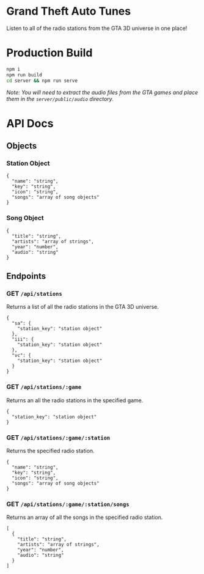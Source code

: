 # Grand Theft Auto Tunes

Listen to all of the radio stations from the GTA 3D universe in one place!

# Production Build

```bash
npm i
npm run build
cd server && npm run serve
```

*Note: You will need to extract the audio files from the GTA games and place them in the `server/public/audio` directory.*

# API Docs

## Objects

### Station Object

```json5
{
  "name": "string",
  "key": "string",
  "icon": "string",
  "songs": "array of song objects"
}
```

### Song Object

```json5
{
  "title": "string",
  "artists": "array of strings",
  "year": "number",
  "audio": "string"
}
```

## Endpoints

### GET `/api/stations`

Returns a list of all the radio stations in the GTA 3D universe.

```json5
{
  "sa": {
    "station_key": "station object"
  },
  "iii": {
    "station_key": "station object"
  },
  "vc": {
    "station_key": "station object"
  }
}
```

### GET `/api/stations/:game`

Returns an all the radio stations in the specified game.

```json5
{
  "station_key": "station object"
}
```

### GET `/api/stations/:game/:station`

Returns the specified radio station.

```json5
{
  "name": "string",
  "key": "string",
  "icon": "string",
  "songs": "array of song objects"
}
```

### GET `/api/stations/:game/:station/songs`

Returns an array of all the songs in the specified radio station.

```json5
[
  {
    "title": "string",
    "artists": "array of strings",
    "year": "number",
    "audio": "string"
  }
]
```